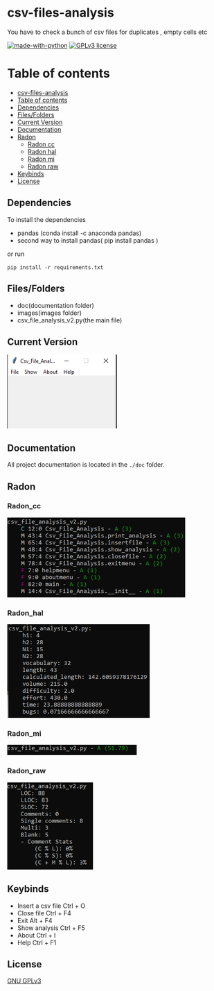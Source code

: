 # csv-files-analysis
You have to check a bunch of csv files for duplicates , empty cells etc

[![made-with-python](https://img.shields.io/badge/Made%20with-Python-1f425f.svg)](https://www.python.org/) [![GPLv3 license](https://img.shields.io/badge/License-GPLv3-blue.svg)](http://perso.crans.org/besson/LICENSE.html)


# Table of contents

<!--ts-->
  * [csv-files-analysis](#csv-files-analysis)
  * [Table of contents](#Table_of_contents)
  * [Dependencies](#Dependencies)
  * [Files/Folders](#Files/Folders)
  * [Current Version](#Current_Version)
  * [Documentation](#Documentation)
  * [Radon](#Radon)
    * [Radon cc](#Radon_cc)
    * [Radon hal](#Radon_hal)
    * [Radon mi](#Radon_mi)
    * [Radon raw](#Radon_raw)
  * [Keybinds](#Keybinds)
  * [License](#License)
<!--ts-->



## Dependencies

To install the dependencies

 <ul>
  <li> pandas (conda install -c anaconda pandas) </li>
  <li> second way to install pandas( pip install pandas ) </li>
</ul>

or run

```shell
pip install -r requirements.txt
```

## Files/Folders

<ul>
 <li> doc(documentation folder) </li>
 <li> images(images folder) </li>
 <li> csv_file_analysis_v2.py(the main file) </li>
</ul>


## Current Version

<p><img src ="images/version image.png" title = "csv file analysis Version Image"/> </p>


## Documentation

All project documentation is located in the `./doc`  folder.

## Radon

### Radon_cc

<p><img src="images/radon cc.png" title = "Radon cc"/></p>

### Radon_hal

<p><img src="images/radon hal.png" title="Radon hal"/></p>

### Radon_mi

<p><img src="images/radon mi.png" title="Radon mi"/></p>

### Radon_raw

<p><img src="images/radon raw.png" title="Radon raw"/></p>

## Keybinds

<ul>
  <li> Insert a csv file Ctrl + O </li>
  <li> Close file Ctrl + F4 </li>
  <li> Exit Alt + F4 </li>
  <li> Show analysis Ctrl + F5 </li>
  <li> About Ctrl + I </li>
  <li> Help Ctrl + F1 </li>
</ul>


## License

[GNU GPLv3](https://choosealicense.com/licenses/gpl-3.0/)